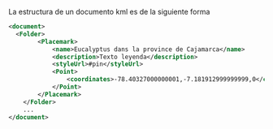 La estructura de un documento kml es de la siguiente forma

``` xml
<document>
  <Folder>
  		<Placemark>
  			<name>Eucalyptus dans la province de Cajamarca</name>
  			<description>Texto leyenda</description>	
  			<styleUrl>#pin</styleUrl>
  			<Point>
  				<coordinates>-78.40327000000001,-7.181912999999999,0</coordinates>
  			</Point>
  		</Placemark>
  	</Folder>
  	...
</document>
```
